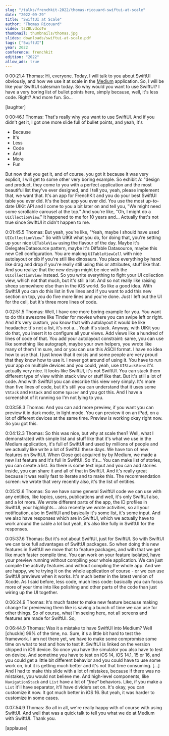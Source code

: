 ```yaml
---
slug: "/talks/frenchkit-2022/thomas-ricouard-swiftui-at-scale"
date: "2022-09-29"
title: "SwiftUI at Scale"
author: "Thomas Ricouard"
video: tsZBLvdcoTw
thumbnail: thumbnails/thomas.jpg
slides: downloads/swiftui-at-scale.pdf
tags: ["SwiftUI"]
year: 2022
conference: frenchkit
edition: "2022"
allow_ads: true
---
```


0:00:21.4 Thomas: Hi, everyone. Today, I will talk to you about SwiftUI obviously, and how we use it at scale in the [Medium](https://medium.com) application. So, I will be like your SwiftUI salesman today. So why would you want to use SwiftUI? I have a very boring list of bullet points here, simply because, well, it's less code. Right? And more fun. So...

[laughter]

0:00:46.1 Thomas: That's really why you want to use SwiftUI. And if you didn't get it, I got one more slide full of bullet points, and yeah, it's

- Because
- It's
- Less
- Code
- And
- More
- Fun

But now that you get it, and of course, you got it because it was very explicit, I will get to some other very boring example. So exhibit A: "design and product, they come to you with a perfect application and the most beautiful list they've ever designed, and I tell you, yeah, please implement that, we want that. It's an app for FrenchKit and you do your best SwiftUI table you ever did. It's the best app you ever did. You use the most up-to-date UIKit API and I come to you a bit later on and tell you, "We might need some scrollable carousel at the top." And you're like, "Oh, I might do a `UICllectionView`." It happened to me for 10 years and... Actually that's not true since SwiftUI it didn't happen to me.

0:01:45.5 Thomas: But yeah, you're like, "Yeah, maybe I should have used `UICollectionView`." So with UIKit what you do, for doing that, you're setting up your nice `UITableView` using the flavour of the day. Maybe it's Delegate/Datasource pattern, maybe it's Diffable Datasource, maybe this new Cell configuration. You are making `UITableViewCell` with nice autolayout or xib if you're still like dinosaurs. You place everything by hand like drag and drop if you're really still using this or attributes, stuff like that. And you realize that the new design might be nice with the `UICollectionView` instead. So you write everything to fight your UI collection view, which not that much, but it's still a lot. And so not really like raising sheep somewhere else than in the iOS world. So like a good idea. With SwiftUI you can do this list in five lines and if you want to add this new section on top, you do five more lines and you're done. Just I left out the UI for the cell, but it's three more lines of code.

0:02:51.5 Thomas: Well, I have one more boring example for you. You want to do this awesome like Tinder for movies where you can swipe left or right. And it's very custom, you know that with autolayout it would be like headache: tt's not a list, it's not a... Yeah it's stack. Anyway, with UIKit you do that, you insert it to configure all your views. Add views like a hundred of lines of code of that. You add your autolayout constraint: same, you can use like something like autograph, maybe your own helpers, you wrote like many of them I'm sure, and or you can use this ASCII format. I have no idea how to use that. I just know that it exists and some people are very proud that they know how to use it. I never got around of using it. You have to run your app on multiple devices and you could, yeah, use `UIStackView`: it's actually very nice. It looks like SwiftUI, it's not SwiftUI. You can stack them different type of view within stack view or stuff like that. But it's still a lot of code. And with SwiftUI you can describe this view very simply. It's more than five lines of code, but it's still you can understand that it uses some `VStack` and `HStack` and some `Spacer` and you got this. And I have a screenshot of it running so I'm not lying to you.

0:03:58.3 Thomas: And you can add more preview, if you want you can preview it in dark mode, in light mode. You can preview it on an iPad, on a lot of different devices at the same time. Preview is working okay right now. So you got this.

0:04:12.3 Thomas: So this was nice, but why at scale then? Well, what I demonstrated with simple list and stuff like that it's what we use in the Medium application, it's full of SwiftUI and used by millions of people and we actually like write a lot of SwiftUI these days. We have ton of new features on SwiftUI. When Glose got acquired by by Medium, we made a new list feature and it's full in SwiftUI. So it's... You can make list of stories, you can create a list. So there is some text input and you can add stories inside, you can share it and all of that in SwiftUI. And it's really great because it was really fast to iterate and to make this. The recommendation screen: we wrote that very recently also, it's the list of entities.

0:05:12.6 Thomas: So we have some general SwiftUI code we can use with any entities, like topics, users, publications and well, it's only SwiftUI also, and a lot more. We wrote different parts of the app, the ID profiles in SwiftUI, your highlights... also recently we wrote activities, so all your notification, also in SwiftUI and basically it's some list, it's some input. And we also have responses which are in SwiftUI, which we actually have to work around the cable a lot but yeah, it's also like fully in SwiftUI for the responses.

0:05:37.6 Thomas: But it's not about SwiftUI, just for SwiftUI. So with SwiftUI we can take full advantages of SwiftUI packages. So when doing this new features in SwiftUI we move that to feature packages, and with that we get like much faster compile time. You can work on your feature isolated, have your preview running without compiling your whole application. We can just compile the activity features and without compiling the whole app. And we are happy, we're trying it on the whole application of course - or we can use SwiftUI previews when it works. It's much better in the latest version of Xcode. As I said before, less code, much less code: basically you can focus more of your time into like polishing and other parts of the code than just wiring up the UI together.

0:06:24.9 Thomas: It's much faster to make new feature because making change for previewing them like is saving a bunch of time we can use for other things. So of course, what I'm seeing here, not all screens and features are made for SwiftUI. So,

0:06:44.9 Thomas: Was it a mistake to have SwiftUI into Medium? Well [chuckle] 99% of the time, no. Sure, it's a little bit hard to test the framework. I am not there yet, we have to make some compromise some time on what to test and how to test it. SwiftUI is linked on the version shipped in iOS device. So once you have the simulator you also have to test on device. And sometime you have to test on iOS 14, iOS 14.1, 15 or 16, and you could get a little bit different behavior and you could have to use some work on, but it is getting much better and it's not that time consuming. [...] And I had to make this slide with a lot of mistakes, because if there was no mistakes, you would not believe me. And high-level components, like `NavigationStack` and `List` have a lot of _"free"_ behaviors. Like, if you make a `List` it'll have separator, it'll have dividers set on. It's okay, you can customize it now. It got much better in iOS 16. But yeah, it was harder to customize in some cases.

0:07:54.9 Thomas: So all in all, we're really happy with of course with using SwiftUI. And well that was a quick talk to tell you what we do at Medium with SwiftUI. Thank you.

[applause]
